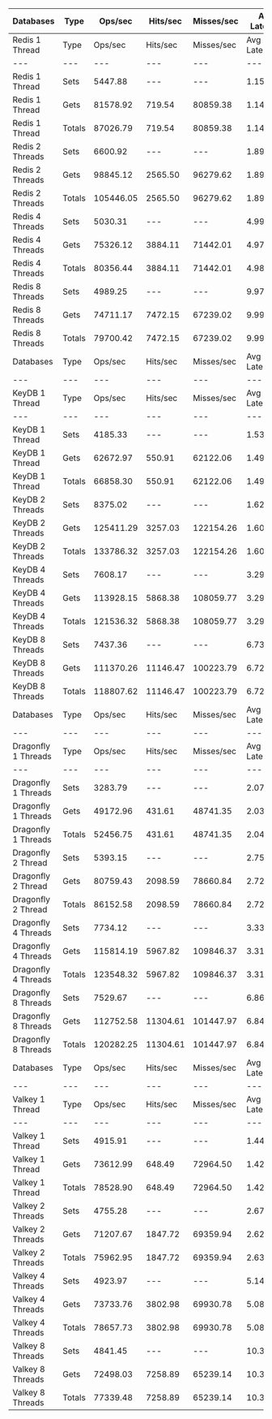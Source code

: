 | Databases | Type | Ops/sec | Hits/sec | Misses/sec | Avg Latency | p50 Latency | p99 Latency | p99.9 Latency | KB/sec |
| --- | --- | --- | --- | --- | --- | --- | --- | --- | --- |
| Redis 1 Thread | Type | Ops/sec | Hits/sec | Misses/sec | Avg Latency | p50 Latency | p99 Latency | p99.9 Latency | KB/sec |
| --- | --- | --- | --- | --- | --- | --- | --- | --- | --- |
Redis 1 Thread | Sets | 5447.88 | --- | --- | 1.15148 | 1.13500 | 2.19100 | 4.54300 | 2978.46 |
Redis 1 Thread | Gets | 81578.92 | 719.54 | 80859.38 | 1.14889 | 1.13500 | 2.19100 | 4.67100 | 3535.90 |
Redis 1 Thread | Totals | 87026.79 | 719.54 | 80859.38 | 1.14905 | 1.13500 | 2.19100 | 4.60700 | 6514.35 |
Redis 2 Threads | Sets | 6600.92 | --- | --- | 1.89794 | 1.87100 | 2.52700 | 10.04700 | 3608.86 |
Redis 2 Threads | Gets | 98845.12 | 2565.50 | 96279.62 | 1.89585 | 1.87900 | 2.52700 | 9.66300 | 5136.09 |
Redis 2 Threads | Totals | 105446.05 | 2565.50 | 96279.62 | 1.89598 | 1.87900 | 2.52700 | 9.66300 | 8744.95 |
Redis 4 Threads | Sets | 5030.31 | --- | --- | 4.99286 | 4.92700 | 8.89500 | 16.76700 | 2750.18 |
Redis 4 Threads | Gets | 75326.12 | 3884.11 | 71442.01 | 4.97968 | 4.92700 | 8.70300 | 17.02300 | 4884.20 |
Redis 4 Threads | Totals | 80356.44 | 3884.11 | 71442.01 | 4.98051 | 4.92700 | 8.70300 | 17.02300 | 7634.38 |
Redis 8 Threads | Sets | 4989.25 | --- | --- | 9.97535 | 9.85500 | 19.58300 | 42.75100 | 2727.72 |
Redis 8 Threads | Gets | 74711.17 | 7472.15 | 67239.02 | 9.99921 | 9.85500 | 20.99100 | 43.51900 | 6664.81 |
Redis 8 Threads | Totals | 79700.42 | 7472.15 | 67239.02 | 9.99772 | 9.85500 | 20.99100 | 43.51900 | 9392.53 |
| Databases | Type | Ops/sec | Hits/sec | Misses/sec | Avg Latency | p50 Latency | p99 Latency | p99.9 Latency | KB/sec |
| --- | --- | --- | --- | --- | --- | --- | --- | --- | --- |
| KeyDB 1 Thread | Type | Ops/sec | Hits/sec | Misses/sec | Avg Latency | p50 Latency | p99 Latency | p99.9 Latency | KB/sec |
| --- | --- | --- | --- | --- | --- | --- | --- | --- | --- |
KeyDB 1 Thread | Sets | 4185.33 | --- | --- | 1.53242 | 1.49500 | 2.39900 | 11.26300 | 2288.20 |
KeyDB 1 Thread | Gets | 62672.97 | 550.91 | 62122.06 | 1.49302 | 1.47900 | 2.30300 | 6.39900 | 2715.51 |
KeyDB 1 Thread | Totals | 66858.30 | 550.91 | 62122.06 | 1.49548 | 1.47900 | 2.30300 | 6.71900 | 5003.71 |
KeyDB 2 Threads | Sets | 8375.02 | --- | --- | 1.62847 | 1.49500 | 4.03100 | 10.62300 | 4578.79 |
KeyDB 2 Threads | Gets | 125411.29 | 3257.03 | 122154.26 | 1.60397 | 1.49500 | 3.59900 | 9.34300 | 6517.51 |
KeyDB 2 Threads | Totals | 133786.32 | 3257.03 | 122154.26 | 1.60551 | 1.49500 | 3.61500 | 9.59900 | 11096.30 |
KeyDB 4 Threads | Sets | 7608.17 | --- | --- | 3.29480 | 3.16700 | 7.51900 | 16.31900 | 4159.55 |
KeyDB 4 Threads | Gets | 113928.15 | 5868.38 | 108059.77 | 3.29515 | 3.16700 | 7.55100 | 16.89500 | 7384.07 |
KeyDB 4 Threads | Totals | 121536.32 | 5868.38 | 108059.77 | 3.29513 | 3.16700 | 7.55100 | 16.76700 | 11543.62 |
KeyDB 8 Threads | Sets | 7437.36 | --- | --- | 6.73392 | 6.36700 | 17.27900 | 50.43100 | 4066.16 |
KeyDB 8 Threads | Gets | 111370.26 | 11146.47 | 100223.79 | 6.72710 | 6.33500 | 17.02300 | 49.91900 | 9939.06 |
KeyDB 8 Threads | Totals | 118807.62 | 11146.47 | 100223.79 | 6.72752 | 6.36700 | 17.02300 | 49.91900 | 14005.21 |
| Databases | Type | Ops/sec | Hits/sec | Misses/sec | Avg Latency | p50 Latency | p99 Latency | p99.9 Latency | KB/sec |
| --- | --- | --- | --- | --- | --- | --- | --- | --- | --- |
| Dragonfly 1 Threads | Type | Ops/sec | Hits/sec | Misses/sec | Avg Latency | p50 Latency | p99 Latency | p99.9 Latency | KB/sec |
| --- | --- | --- | --- | --- | --- | --- | --- | --- | --- |
Dragonfly 1 Threads | Sets | 3283.79 | --- | --- | 2.07987 | 1.80700 | 4.63900 | 15.74300 | 1795.31 |
Dragonfly 1 Threads | Gets | 49172.96 | 431.61 | 48741.35 | 2.03945 | 1.80700 | 4.51100 | 8.31900 | 2130.26 |
Dragonfly 1 Threads | Totals | 52456.75 | 431.61 | 48741.35 | 2.04198 | 1.80700 | 4.51100 | 8.57500 | 3925.57 |
Dragonfly 2 Thread | Sets | 5393.15 | --- | --- | 2.75466 | 2.65500 | 7.77500 | 20.47900 | 2948.54 |
Dragonfly 2 Thread | Gets | 80759.43 | 2098.59 | 78660.84 | 2.72156 | 2.65500 | 7.32700 | 13.75900 | 4197.60 |
Dragonfly 2 Thread | Totals | 86152.58 | 2098.59 | 78660.84 | 2.72363 | 2.65500 | 7.35900 | 14.14300 | 7146.14 |
Dragonfly 4 Threads | Sets | 7734.12 | --- | --- | 3.33518 | 3.43900 | 8.25500 | 17.66300 | 4228.41 |
Dragonfly 4 Threads | Gets | 115814.19 | 5967.82 | 109846.37 | 3.31694 | 3.43900 | 7.99900 | 17.40700 | 7507.46 |
Dragonfly 4 Threads | Totals | 123548.32 | 5967.82 | 109846.37 | 3.31808 | 3.43900 | 7.99900 | 17.40700 | 11735.87 |
Dragonfly 8 Threads | Sets | 7529.67 | --- | --- | 6.86087 | 6.46300 | 21.63100 | 56.31900 | 4116.62 |
Dragonfly 8 Threads | Gets | 112752.58 | 11304.61 | 101447.97 | 6.84888 | 6.46300 | 21.24700 | 57.59900 | 10072.37 |
Dragonfly 8 Threads | Totals | 120282.25 | 11304.61 | 101447.97 | 6.84963 | 6.46300 | 21.24700 | 57.59900 | 14189.00 |
| Databases | Type | Ops/sec | Hits/sec | Misses/sec | Avg Latency | p50 Latency | p99 Latency | p99.9 Latency | KB/sec |
| --- | --- | --- | --- | --- | --- | --- | --- | --- | --- |
| Valkey 1 Thread | Type | Ops/sec | Hits/sec | Misses/sec | Avg Latency | p50 Latency | p99 Latency | p99.9 Latency | KB/sec |
| --- | --- | --- | --- | --- | --- | --- | --- | --- | --- |
Valkey 1 Thread | Sets | 4915.91 | --- | --- | 1.44231 | 1.43100 | 2.25500 | 7.10300 | 2687.62 |
Valkey 1 Thread | Gets | 73612.99 | 648.49 | 72964.50 | 1.42616 | 1.43100 | 2.20700 | 6.36700 | 3190.23 |
Valkey 1 Thread | Totals | 78528.90 | 648.49 | 72964.50 | 1.42717 | 1.43100 | 2.20700 | 6.46300 | 5877.85 |
Valkey 2 Threads | Sets | 4755.28 | --- | --- | 2.67119 | 2.52700 | 6.59100 | 13.88700 | 2599.81 |
Valkey 2 Threads | Gets | 71207.67 | 1847.72 | 69359.94 | 2.62818 | 2.49500 | 6.30300 | 11.45500 | 3699.79 |
Valkey 2 Threads | Totals | 75962.95 | 1847.72 | 69359.94 | 2.63087 | 2.49500 | 6.33500 | 11.77500 | 6299.60 |
Valkey 4 Threads | Sets | 4923.97 | --- | --- | 5.14780 | 5.11900 | 8.12700 | 21.11900 | 2692.04 |
Valkey 4 Threads | Gets | 73733.76 | 3802.98 | 69930.78 | 5.08581 | 5.08700 | 6.81500 | 18.30300 | 4781.45 |
Valkey 4 Threads | Totals | 78657.73 | 3802.98 | 69930.78 | 5.08969 | 5.08700 | 6.84700 | 18.55900 | 7473.49 |
Valkey 8 Threads | Sets | 4841.45 | --- | --- | 10.33763 | 10.11100 | 22.39900 | 47.35900 | 2646.92 |
Valkey 8 Threads | Gets | 72498.03 | 7258.89 | 65239.14 | 10.33382 | 10.04700 | 25.47100 | 48.63900 | 6471.45 |
Valkey 8 Threads | Totals | 77339.48 | 7258.89 | 65239.14 | 10.33406 | 10.04700 | 25.34300 | 48.38300 | 9118.37 |
